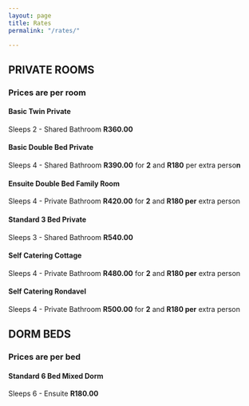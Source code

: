 ```yaml
---
layout: page
title: Rates
permalink: "/rates/"

---
```

## PRIVATE ROOMS

### Prices are per room

#### Basic Twin Private

Sleeps 2 - Shared Bathroom **R360.00**

#### Basic Double Bed Private

Sleeps 4 - Shared Bathroom **R390.00** for **2** and **R180** per extra perso**n**

#### Ensuite Double Bed Family Room

Sleeps 4 - Private Bathroom **R420.00** for **2** and **R180 per** extra person

#### Standard 3 Bed Private

Sleeps 3 - Shared Bathroom **R540.00**

#### Self Catering Cottage

Sleeps 4 - Private Bathroom **R480.00** for **2** and **R180 per** extra person

#### Self Catering Rondavel

Sleeps 4 - Private Bathroom **R500.00** for **2** and **R180 per** extra person

## DORM BEDS

### Prices are per bed

#### Standard 6 Bed Mixed Dorm

Sleeps 6 - Ensuite **R180.00**
